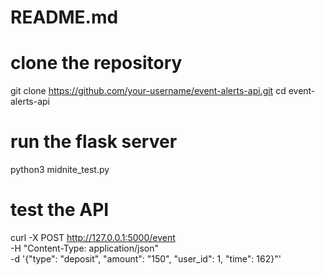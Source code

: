 # README.md

# clone the repository
git clone https://github.com/your-username/event-alerts-api.git
cd event-alerts-api

# run the flask server 
python3 midnite_test.py 

# test the API
curl -X POST http://127.0.0.1:5000/event \
-H "Content-Type: application/json" \
-d '{"type": "deposit", "amount": "150", "user_id": 1, "time": 162}"'

